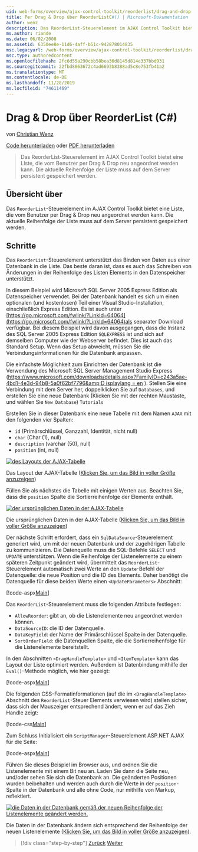 ```yaml
---
uid: web-forms/overview/ajax-control-toolkit/reorderlist/drag-and-drop-via-reorderlist-cs
title: Per Drag & Drop über ReorderListC#() | Microsoft-Dokumentation
author: wenz
description: Das ReorderList-Steuerelement im AJAX Control Toolkit bietet eine Liste, die vom Benutzer per Drag & Drop neu angeordnet werden kann. Die aktuelle Reihenfolge der Liste soll...
ms.author: riande
ms.date: 06/02/2008
ms.assetid: 6350ee8e-11d6-4aff-b51c-942878014835
msc.legacyurl: /web-forms/overview/ajax-control-toolkit/reorderlist/drag-and-drop-via-reorderlist-cs
msc.type: authoredcontent
ms.openlocfilehash: 2fc6d55a290cbb58bea36d8145d814e337bbd931
ms.sourcegitcommit: 22fbd8863672c4ad6693b8388ad5c8e753fb41a2
ms.translationtype: MT
ms.contentlocale: de-DE
ms.lasthandoff: 11/28/2019
ms.locfileid: "74611469"
---
```

# <a name="drag-and-drop-via-reorderlist-c"></a>Drag & Drop über ReorderList (C#)

von [Christian Wenz](https://github.com/wenz)

[Code herunterladen](https://download.microsoft.com/download/9/3/f/93f8daea-bebd-4821-833b-95205389c7d0/ReorderList5.cs.zip) oder [PDF herunterladen](https://download.microsoft.com/download/2/d/c/2dc10e34-6983-41d4-9c08-f78f5387d32b/reorderlist5CS.pdf)

> Das ReorderList-Steuerelement im AJAX Control Toolkit bietet eine Liste, die vom Benutzer per Drag & Drop neu angeordnet werden kann. Die aktuelle Reihenfolge der Liste muss auf dem Server persistent gespeichert werden.

## <a name="overview"></a>Übersicht über

Das `ReorderList`-Steuerelement im AJAX Control Toolkit bietet eine Liste, die vom Benutzer per Drag & Drop neu angeordnet werden kann. Die aktuelle Reihenfolge der Liste muss auf dem Server persistent gespeichert werden.

## <a name="steps"></a>Schritte

Das `ReorderList`-Steuerelement unterstützt das Binden von Daten aus einer Datenbank in die Liste. Das beste daran ist, dass es auch das Schreiben von Änderungen in der Reihenfolge des Listen Elements in den Datenspeicher unterstützt.

In diesem Beispiel wird Microsoft SQL Server 2005 Express Edition als Datenspeicher verwendet. Bei der Datenbank handelt es sich um einen optionalen (und kostenlosen) Teil einer Visual Studio-Installation, einschließlich Express Edition. Es ist auch unter [https://go.microsoft.com/fwlink/?LinkId=64064](https://go.microsoft.com/fwlink/?LinkId=64064)als separater Download verfügbar. Bei diesem Beispiel wird davon ausgegangen, dass die Instanz des SQL Server 2005 Express Edition `SQLEXPRESS` ist und sich auf demselben Computer wie der Webserver befindet. Dies ist auch das Standard Setup. Wenn das Setup abweicht, müssen Sie die Verbindungsinformationen für die Datenbank anpassen.

Die einfachste Möglichkeit zum Einrichten der Datenbank ist die Verwendung des Microsoft SQL Server Management Studio Express ([https://www.microsoft.com/downloads/details.aspx?FamilyID=c243a5ae-4bd1-4e3d-94b8-5a0f62bf7796&amp;D isplaylang = en](https://www.microsoft.com/downloads/details.aspx?FamilyID=c243a5ae-4bd1-4e3d-94b8-5a0f62bf7796&amp;DisplayLang=en) ). Stellen Sie eine Verbindung mit dem Server her, doppelklicken Sie auf `Databases`, und erstellen Sie eine neue Datenbank (Klicken Sie mit der rechten Maustaste, und wählen Sie `New Database`) `Tutorials`

Erstellen Sie in dieser Datenbank eine neue Tabelle mit dem Namen `AJAX` mit den folgenden vier Spalten:

- `id` (Primärschlüssel, Ganzzahl, Identität, nicht null)
- `char` (Char (1), null)
- `description` (varchar (50), null)
- `position` (int, null)

[![des Layouts der AJAX-Tabelle](drag-and-drop-via-reorderlist-cs/_static/image2.png)](drag-and-drop-via-reorderlist-cs/_static/image1.png)

Das Layout der AJAX-Tabelle ([Klicken Sie, um das Bild in voller Größe anzuzeigen](drag-and-drop-via-reorderlist-cs/_static/image3.png))

Füllen Sie als nächstes die Tabelle mit einigen Werten aus. Beachten Sie, dass die `position` Spalte die Sortierreihenfolge der Elemente enthält.

[![der ursprünglichen Daten in der AJAX-Tabelle](drag-and-drop-via-reorderlist-cs/_static/image5.png)](drag-and-drop-via-reorderlist-cs/_static/image4.png)

Die ursprünglichen Daten in der AJAX-Tabelle ([Klicken Sie, um das Bild in voller Größe anzuzeigen](drag-and-drop-via-reorderlist-cs/_static/image6.png))

Der nächste Schritt erfordert, dass ein `SqlDataSource`-Steuerelement generiert wird, um mit der neuen Datenbank und der zugehörigen Tabelle zu kommunizieren. Die Datenquelle muss die SQL-Befehle `SELECT` und `UPDATE` unterstützen. Wenn die Reihenfolge der Listenelemente zu einem späteren Zeitpunkt geändert wird, übermittelt das `ReorderList`-Steuerelement automatisch zwei Werte an den `Update`-Befehl der Datenquelle: die neue Position und die ID des Elements. Daher benötigt die Datenquelle für diese beiden Werte einen `<UpdateParameters>` Abschnitt:

[!code-aspx[Main](drag-and-drop-via-reorderlist-cs/samples/sample1.aspx)]

Das `ReorderList`-Steuerelement muss die folgenden Attribute festlegen:

- `AllowReorder`: gibt an, ob die Listenelemente neu angeordnet werden können.
- `DataSourceID`: die ID der Datenquelle.
- `DataKeyField`: der Name der Primärschlüssel Spalte in der Datenquelle.
- `SortOrderField`: die Datenquellen Spalte, die die Sortierreihenfolge für die Listenelemente bereitstellt.

In den Abschnitten `<DragHandleTemplate>` und `<ItemTemplate>` kann das Layout der Liste optimiert werden. Außerdem ist Datenbindung mithilfe der `Eval()`-Methode möglich, wie hier gezeigt:

[!code-aspx[Main](drag-and-drop-via-reorderlist-cs/samples/sample2.aspx)]

Die folgenden CSS-Formatinformationen (auf die im `<DragHandleTemplate>` Abschnitt des `ReorderList`-Steuer Elements verwiesen wird) stellen sicher, dass sich der Mauszeiger entsprechend ändert, wenn er auf das Zieh Handle zeigt:

[!code-css[Main](drag-and-drop-via-reorderlist-cs/samples/sample3.css)]

Zum Schluss Initialisiert ein `ScriptManager`-Steuerelement ASP.NET AJAX für die Seite:

[!code-aspx[Main](drag-and-drop-via-reorderlist-cs/samples/sample4.aspx)]

Führen Sie dieses Beispiel im Browser aus, und ordnen Sie die Listenelemente mit einem Bit neu an. Laden Sie dann die Seite neu, und/oder sehen Sie sich die Datenbank an. Die geänderten Positionen wurden beibehalten und werden auch durch die Werte in der `position`-Spalte in der Datenbank und alle ohne Code, nur mithilfe von Markup, reflektiert.

[![die Daten in der Datenbank gemäß der neuen Reihenfolge der Listenelemente geändert werden.](drag-and-drop-via-reorderlist-cs/_static/image8.png)](drag-and-drop-via-reorderlist-cs/_static/image7.png)

Die Daten in der Datenbank ändern sich entsprechend der Reihenfolge der neuen Listenelemente ([Klicken Sie, um das Bild in voller Größe anzuzeigen](drag-and-drop-via-reorderlist-cs/_static/image9.png)).

> [!div class="step-by-step"]
> [Zurück](using-postbacks-with-reorderlist-cs.md)
> [Weiter](using-postbacks-with-reorderlist-vb.md)
